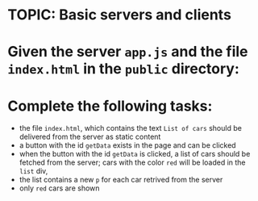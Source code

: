 # TOPIC: Basic servers and clients

# Given the server `app.js` and the file `index.html` in the `public` directory:

# Complete the following tasks:
- the file `index.html`, which contains the text `List of cars` should be delivered from the server as static content
- a button with the id `getData` exists in the page and can be clicked
- when the button with the id `getData` is clicked, a list of cars should be fetched from the server; cars with the color `red` will be loaded in the `list` div, 
- the list contains a new `p` for each car retrived from the server
- only `red` cars are shown

